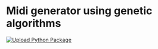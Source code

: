 # Midi generator using genetic algorithms
[![Upload Python Package](https://github.com/speedypleath/midi_generator/actions/workflows/python-publish.yml/badge.svg)](https://github.com/speedypleath/midi_generator/actions/workflows/python-publish.yml)
